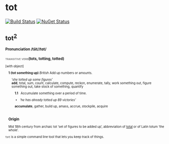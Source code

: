 # tot

[![Build Status](https://ci.appveyor.com/api/projects/status/github/jonsequitur/tot?svg=true&branch=main)](https://ci.appveyor.com/project/jonsequitur/tot)
 [![NuGet Status](https://img.shields.io/nuget/v/tot.svg?style=flat)](https://www.nuget.org/packages/tot/) 

<div style="font-size:.7em">
<h1>
    tot<sup><a href="https://www.lexico.com/en/definition/tot">2</a></sup></h1>

<h3><strong>
    Pronunciation</strong> 
    <span>
        /tät/</span><span>/tɑt/</span></h3>

<h3><span style="color:gray;font-variant: small-caps">
    transitive verb</span><span>(tots, </span></span><span><span>totting, </span></span><span><span>totted)</span></span></span></h3><span><span>[</span>with object<span>]</span></span>
    
<div style="padding-left:1em"><p><span><strong>
    1</strong>&nbsp;</span><span><strong>(tot something up)</strong></span>&nbsp;<span><em>British</em> </span><span>Add up numbers or amounts.</span></p><span></span>

<div style="padding-left:1em"><em>
    ‘she totted up some figures’</em></div>

<div style="padding-left:1em"><div><strong>add</strong><span>, total, sum, count, calculate, compute, reckon, enumerate, tally, work something out, figure something out, take stock of something, quantify</span></div>
    
<div style="padding-left:1em;padding-top:1em"><span><strong>1.1</strong>&nbsp;&nbsp;&nbsp;</span><span>Accumulate something over a period of time.</span><div></div><div><div><ul >
        <li><em>‘he has already totted up 89 victories’</em></li>
</ul></div></div>

<div><div><div><strong>accumulate</strong><span>, gather, build up, amass, accrue, stockpile, acquire</span></div></div></div></li>
    </ol></div></li>
</div>

<h3 style="padding-top:1em"><strong>Origin</strong></h3><div><p>Mid 18th century from archaic tot ‘set of figures to be added up’, abbreviation of <a href="/en/definition/total">total</a> or of Latin totum ‘the whole’.</p></div>
</div>

`tot` is a simple command line tool that lets you keep track of things.







